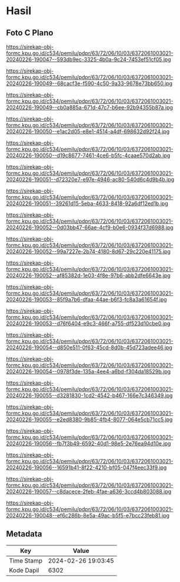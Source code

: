 # Hasil

## Foto C Plano

https://sirekap-obj-formc.kpu.go.id/c534/pemilu/pdpr/63/72/06/10/03/6372061003021-20240226-190047--593db9ec-3325-4b0a-9c24-7453ef51cf05.jpg

https://sirekap-obj-formc.kpu.go.id/c534/pemilu/pdpr/63/72/06/10/03/6372061003021-20240226-190049--68cacf3e-f590-4c50-9a33-9678e73bb650.jpg

https://sirekap-obj-formc.kpu.go.id/c534/pemilu/pdpr/63/72/06/10/03/6372061003021-20240226-190049--cb0a885a-671d-47c7-b6ee-92b94355b87a.jpg

https://sirekap-obj-formc.kpu.go.id/c534/pemilu/pdpr/63/72/06/10/03/6372061003021-20240226-190050--e1ac2d05-e8e1-4514-a4df-698632d92f24.jpg

https://sirekap-obj-formc.kpu.go.id/c534/pemilu/pdpr/63/72/06/10/03/6372061003021-20240226-190050--d19c8677-7461-4ce6-b5fc-4caae570d2ab.jpg

https://sirekap-obj-formc.kpu.go.id/c534/pemilu/pdpr/63/72/06/10/03/6372061003021-20240226-190051--d72320e7-e97e-4946-ac80-540d6c4d9b4b.jpg

https://sirekap-obj-formc.kpu.go.id/c534/pemilu/pdpr/63/72/06/10/03/6372061003021-20240226-190051--39261d15-5eba-4633-8418-92a6df12ed1b.jpg

https://sirekap-obj-formc.kpu.go.id/c534/pemilu/pdpr/63/72/06/10/03/6372061003021-20240226-190052--0d03bb47-66ae-4cf9-b0e6-0934f37d6988.jpg

https://sirekap-obj-formc.kpu.go.id/c534/pemilu/pdpr/63/72/06/10/03/6372061003021-20240226-190052--99a7227e-2b74-4180-8d67-29c220e41175.jpg

https://sirekap-obj-formc.kpu.go.id/c534/pemilu/pdpr/63/72/06/10/03/6372061003021-20240226-190052--af85382d-1e03-4f8e-97b6-abb2dfe6643e.jpg

https://sirekap-obj-formc.kpu.go.id/c534/pemilu/pdpr/63/72/06/10/03/6372061003021-20240226-190053--85f9a7b6-dfaa-44ae-b6f3-fc8a3a61654f.jpg

https://sirekap-obj-formc.kpu.go.id/c534/pemilu/pdpr/63/72/06/10/03/6372061003021-20240226-190053--d76f6404-e9c3-466f-a755-df523d10cbe0.jpg

https://sirekap-obj-formc.kpu.go.id/c534/pemilu/pdpr/63/72/06/10/03/6372061003021-20240226-190054--d850e511-0f63-45cd-8d0b-45d723adee46.jpg

https://sirekap-obj-formc.kpu.go.id/c534/pemilu/pdpr/63/72/06/10/03/6372061003021-20240226-190054--0978f3de-135a-4ee4-a6bd-f304da18529b.jpg

https://sirekap-obj-formc.kpu.go.id/c534/pemilu/pdpr/63/72/06/10/03/6372061003021-20240226-190055--d3281830-1cd2-4542-b467-166e7c346349.jpg

https://sirekap-obj-formc.kpu.go.id/c534/pemilu/pdpr/63/72/06/10/03/6372061003021-20240226-190055--e2ed8380-9b85-4fb4-8077-064e5cb71cc5.jpg

https://sirekap-obj-formc.kpu.go.id/c534/pemilu/pdpr/63/72/06/10/03/6372061003021-20240226-190056--fb7f3b49-6592-40d1-98e5-2e76ea94d10e.jpg

https://sirekap-obj-formc.kpu.go.id/c534/pemilu/pdpr/63/72/06/10/03/6372061003021-20240226-190056--16591b41-8f22-4210-bf05-047f4eec33f9.jpg

https://sirekap-obj-formc.kpu.go.id/c534/pemilu/pdpr/63/72/06/10/03/6372061003021-20240226-190057--c8dacece-2feb-4fae-a636-3ccd4b803088.jpg

https://sirekap-obj-formc.kpu.go.id/c534/pemilu/pdpr/63/72/06/10/03/6372061003021-20240226-190048--ef6c286b-8e5a-49ac-b5f5-e7bcc23feb81.jpg


## Metadata

| Key        | Value               |
| ---------- | ------------------- |
| Time Stamp | 2024-02-26 19:03:45 |
| Kode Dapil | 6302                |



